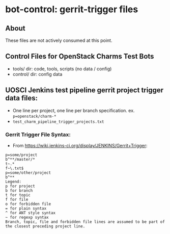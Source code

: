 # bot-control: gerrit-trigger files
## About
These files are not actively consumed at this point.

## Control Files for OpenStack Charms Test Bots
- tools/ dir:  code, tools, scripts (no data / config)
- control/ dir:  config data
## UOSCI Jenkins test pipeline gerrit project trigger data files:
  - One line per project, one line per branch specification.  ex. ```p=openstack/charm-*```
  - ```test_charm_pipeline_trigger_projects.txt```
### Gerrit Trigger File Syntax:
 - From https://wiki.jenkins-ci.org/display/JENKINS/Gerrit+Trigger:
```
p=some/project
b^**/master/*
t~.*
f~\.txt$
p=some/other/project
b^**
Legend:
p for project
b for branch
t for topic
f for file
o for forbidden file
= for plain syntax
^ for ANT style syntax
~ for regexp syntax
Branch, topic, file and forbidden file lines are assumed to be part of the closest preceding project line.
```
